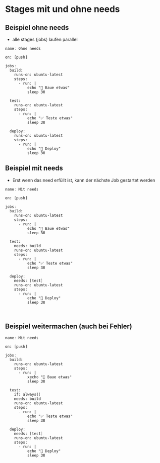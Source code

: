 # Stages mit und ohne needs 

## Beispiel ohne needs 

  * alle stages (jobs) laufen parallel 

```
name: Ohne needs

on: [push]

jobs:
  build:
    runs-on: ubuntu-latest
    steps:
      - run: |
          echo "🔨 Baue etwas"
          sleep 30 

  test:
    runs-on: ubuntu-latest
    steps:
      - run: |
          echo "✅ Teste etwas"
          sleep 30

  deploy:
    runs-on: ubuntu-latest
    steps:
      - run: |
          echo "🚀 Deploy"
          sleep 30 
```


## Beispiel mit needs 

  * Erst wenn das need erfüllt ist, kann der nächste Job gestartet werden

```
name: Mit needs

on: [push]

jobs:
  build:
    runs-on: ubuntu-latest
    steps:
      - run: |
          echo "🔨 Baue etwas"
          sleep 30 

  test:
    needs: build 
    runs-on: ubuntu-latest
    steps:
      - run: |
          echo "✅ Teste etwas"
          sleep 30

  deploy:
    needs: [test]
    runs-on: ubuntu-latest
    steps:
      - run: |
          echo "🚀 Deploy"
          sleep 30 



```

## Beispiel weitermachen (auch bei Fehler) 

```
name: Mit needs

on: [push]

jobs:
  build:
    runs-on: ubuntu-latest
    steps:
      - run: |
          xecho "🔨 Baue etwas"
          sleep 30 

  test:
    if: always()
    needs: build 
    runs-on: ubuntu-latest
    steps:
      - run: |
          echo "✅ Teste etwas"
          sleep 30

  deploy:
    needs: [test]
    runs-on: ubuntu-latest
    steps:
      - run: |
          echo "🚀 Deploy"
          sleep 30 
```

